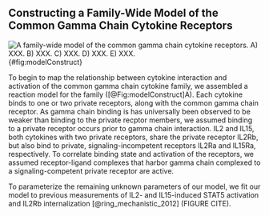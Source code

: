 ## Constructing a Family-Wide Model of the Common Gamma Chain Cytokine Receptors


![**A family-wide model of the common gamma chain cytokine receptors.** A) XXX. B) XXX. C) XXX. D) XXX. E) XXX.](./Figures/figure1.svg){#fig:modelConstruct}

To begin to map the relationship between cytokine interaction and activation of the common gamma chain cytokine family, we assembled a reaction model for the family ([@Fig:modelConstruct]A). Each cytokine binds to one or two private receptors, along with the common gamma chain receptor. As gamma chain binding is has universally been observed to be weaker than binding to the private recptor members, we assumed binding to a private receptor occurs prior to gamma chain interaction. IL2 and IL15, both cytokines with two private receptors, share the private receptor IL2Rb, but also bind to private, signaling-incompetent receptors IL2Ra and IL15Ra, respectively. To correlate binding state and activation of the receptors, we assumed receptor-ligand complexes that harbor gamma chain complexed to a signaling-competent private receptor are active.

To parameterize the remaining unknown parameters of our model, we fit our model to previous measurements of IL2- and IL15-induced STAT5 activation and IL2Rb internalization [@ring_mechanistic_2012]  (FIGURE CITE). 
